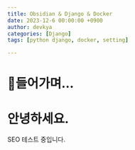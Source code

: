 ```yaml
---
title: Obsidian & Django & Docker
date: 2023-12-6 00:00:00 +0900
author: devkya
categories: [Django]
tags: [python django, docker, setting]

---
```


# 🙂**들어가며...**

# 안녕하세요.
SEO 테스트 중입니다.
